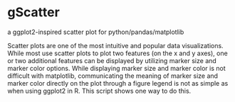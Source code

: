 # gScatter
a ggplot2-inspired scatter plot for python/pandas/matplotlib

Scatter plots are one of the most intuitive and popular data visualizations. While most use scatter plots to plot two features (on the x and y axes), one or two additional features can be displayed by utilizing marker size and marker color options. While displaying marker size and marker color is not difficult with matplotlib, communicating the meaning of marker size and marker color directly on the plot through a figure legend is not as simple as when using ggplot2 in R. This script shows one way to do this.

